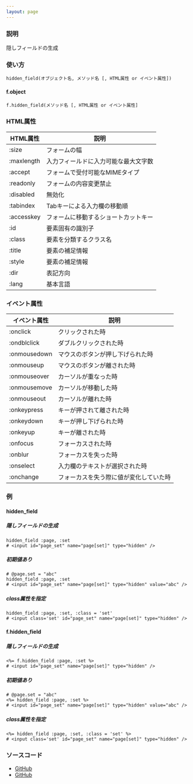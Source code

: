 ```yaml
---
layout: page
---
```

### 説明
隠しフィールドの生成

### 使い方
    hidden_field(オブジェクト名, メソッド名 [, HTML属性 or イベント属性])

#### f.object
    f.hidden_field(メソッド名 [, HTML属性 or イベント属性]

### HTML属性

HTML属性      | 説明
---------- | ------------------
:size      | フォームの幅
:maxlength | 入力フィールドに入力可能な最大文字数
:accept    | フォームで受付可能なMIMEタイプ
:readonly  | フォームの内容変更禁止
:disabled  | 無効化
:tabindex  | Tabキーによる入力欄の移動順
:accesskey | フォームに移動するショートカットキー
:id        | 要素固有の識別子
:class     | 要素を分類するクラス名
:title     | 要素の補足情報
:style     | 要素の補足情報
:dir       | 表記方向
:lang      | 基本言語

### イベント属性

イベント属性     | 説明
-------------|--------------------
:onclick     | クリックされた時
:ondblclick  | ダブルクリックされた時
:onmousedown | マウスのボタンが押し下げられた時
:onmouseup   | マウスのボタンが離された時
:onmouseover | カーソルが重なった時
:onmousemove | カーソルが移動した時
:onmouseout  | カーソルが離れた時
:onkeypress  | キーが押されて離された時
:onkeydown   | キーが押し下げられた時
:onkeyup     | キーが離された時
:onfocus     | フォーカスされた時
:onblur      | フォーカスを失った時
:onselect    | 入力欄のテキストが選択された時
:onchange    | フォーカスを失う際に値が変化していた時

### 例
#### hidden_field
##### 隠しフィールドの生成
    hidden_field :page, :set
    # <input id="page_set" name="page[set]" type="hidden" />

##### 初期値あり
    # @page.set = "abc"
    hidden_field :page, :set
    # <input id="page_set" name="page[set]" type="hidden" value="abc" />

##### class属性を指定
    hidden_field :page, :set, :class = 'set'
    # <input class='set' id="page_set" name="page[set]" type="hidden" />

#### f.hidden_field
##### 隠しフィールドの生成
    <%= f.hidden_field :page, :set %>
    # <input id="page_set" name="page[set]" type="hidden" />

##### 初期値あり
    # @page.set = "abc"
    <%= hidden_field :page, :set %>
    # <input id="page_set" name="page[set]" type="hidden" value="abc" />

##### class属性を指定
    <%= hidden_field :page, :set, :class = 'set' %>
    # <input class='set' id="page_set" name="page[set]" type="hidden" />

### ソースコード
* [GitHub](https://github.com/rails/rails/blob/f33d52c95217212cbacc8d5e44b5a8e3cdc6f5b3/actionview/lib/action_view/helpers/form_helper.rb#L1180)
* [GitHub](https://github.com/rails/rails/blob/f33d52c95217212cbacc8d5e44b5a8e3cdc6f5b3/actionview/lib/action_view/helpers/form_helper.rb#L2357)